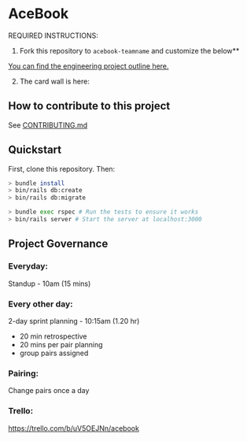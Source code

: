 # AceBook

REQUIRED INSTRUCTIONS:

1. Fork this repository to `acebook-teamname` and customize
the below**

[You can find the engineering project outline here.](https://github.com/makersacademy/course/tree/master/engineering_projects/rails)

2. The card wall is here: <please update>

## How to contribute to this project
See [CONTRIBUTING.md](CONTRIBUTING.md)

## Quickstart

First, clone this repository. Then:

```bash
> bundle install
> bin/rails db:create
> bin/rails db:migrate

> bundle exec rspec # Run the tests to ensure it works
> bin/rails server # Start the server at localhost:3000
```

## Project Governance

### Everyday:
Standup - 10am (15 mins)

### Every other day:
2-day sprint planning - 10:15am (1.20 hr)
- 20 min retrospective
- 20 mins per pair planning
- group pairs assigned 

### Pairing:
Change pairs once a day

### Trello:
https://trello.com/b/uV5OEJNn/acebook
